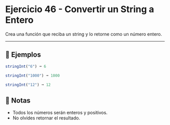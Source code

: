 # Ejercicio 46 - Convertir un String a Entero

Crea una función que reciba un string y lo retorne como un número entero.

---

## 🧪 Ejemplos

```javascript
stringInt("6") ➞ 6

stringInt("1000") ➞ 1000

stringInt("12") ➞ 12
```

## 📝 Notas

- Todos los números serán enteros y positivos.
- No olvides retornar el resultado.
